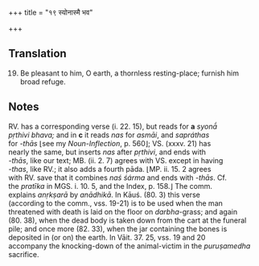 +++
title = "१९ स्योनास्मै भव"

+++
## Translation
19. Be pleasant to him, O earth, a thornless resting-place; furnish him  
broad refuge.

## Notes
RV. has a corresponding verse (i. 22. 15), but reads for **a** *syonā́  
pṛthivi bhava;* and in **c** it reads *nas* for *asmāi*, and *sapráthas*  
for *-thās* ⌊see my *Noun-Inflection*, p. 560⌋; VS. (xxxv. 21) has  
nearly the same, but inserts *nas* after *pṛthivi*, and ends with  
*-thās*, like our text; MB. (ii. 2. 7) agrees with VS. except in having  
*-thas*, like RV.; it also adds a fourth pāda. ⌊MP. ii. 15. 2 agrees  
with RV. save that it combines *naś śárma* and ends with *-thās*. Cf.  
the *pratīka* in MGS. i. 10. 5, and the Index, p. 158.⌋ The comm.  
explains *anṛkṣarā* by *anādhikā*. In Kāuś. (80. 3) this verse  
(according to the comm., vss. 19-21) is to be used when the man  
threatened with death is laid on the floor on *darbha*-grass; and again  
(80. 38), when the dead body is taken down from the cart at the funeral  
pile; and once more (82. 33), when the jar containing the bones is  
deposited in (or on) the earth. In Vāit. 37. 25, vss. 19 and 20  
accompany the knocking-down of the animal-victim in the *puruṣamedha*  
sacrifice.
